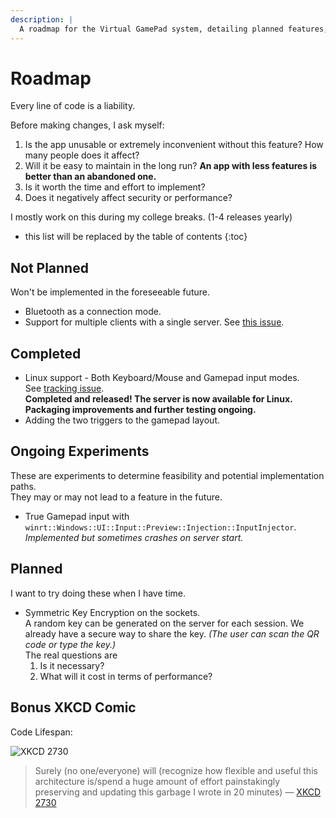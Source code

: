 ```yaml
---
description: |
  A roadmap for the Virtual GamePad system, detailing planned features, ongoing experiments, and future considerations.
---
```


# Roadmap

Every line of code is a liability.

Before making changes, I ask myself:

1. Is the app unusable or extremely inconvenient without this feature? How many people does it affect?
2. Will it be easy to maintain in the long run? **An app with less features is better than an abandoned one.**
3. Is it worth the time and effort to implement?
4. Does it negatively affect security or performance?

I mostly work on this during my college breaks. (1-4 releases yearly)

- this list will be replaced by the table of contents
{:toc}

## Not Planned

Won't be implemented in the foreseeable future.

- Bluetooth as a connection mode.
- Support for multiple clients with a single server. See [this issue](https://github.com/kitswas/VirtualGamePad-PC/issues/8).

## Completed

- Linux support - Both Keyboard/Mouse and Gamepad input modes.  
  See [tracking issue](https://github.com/kitswas/VirtualGamePad-PC/issues/9).  
  **Completed and released! The server is now available for Linux. Packaging improvements and further testing ongoing.**
- Adding the two triggers to the gamepad layout.

## Ongoing Experiments

These are experiments to determine feasibility and potential implementation paths.  
They may or may not lead to a feature in the future.

- True Gamepad input with `winrt::Windows::UI::Input::Preview::Injection::InputInjector`.  
  _Implemented but sometimes crashes on server start._

## Planned

I want to try doing these when I have time.

- Symmetric Key Encryption on the sockets.  
  A random key can be generated on the server for each session. We already have a secure way to share the key. _(The user can scan the QR code or type the key.)_  
  The real questions are  
  1. Is it necessary?
  2. What will it cost in terms of performance?

## Bonus XKCD Comic

Code Lifespan:

![XKCD 2730](https://imgs.xkcd.com/comics/code_lifespan_2x.png)

> Surely (no one/everyone) will (recognize how flexible and useful this architecture is/spend a huge amount of effort painstakingly preserving and updating this garbage I wrote in 20 minutes)
> — [XKCD 2730](https://xkcd.com/2730/)
